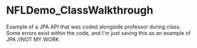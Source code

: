 # NFLDemo_ClassWalkthrough
Example of a JPA API that was coded alongside professor during class. Some errors exist within the code, and I'm just saving this as an example of JPA
//NOT MY WORK
